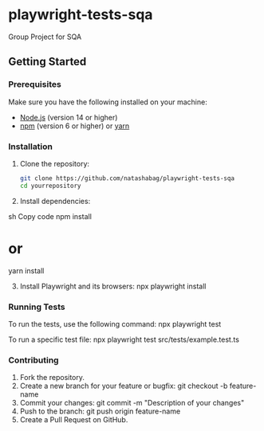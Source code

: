 # playwright-tests-sqa

Group Project for SQA

## Getting Started

### Prerequisites

Make sure you have the following installed on your machine:

- [Node.js](https://nodejs.org/) (version 14 or higher)
- [npm](https://www.npmjs.com/) (version 6 or higher) or [yarn](https://yarnpkg.com/)

### Installation

1. Clone the repository:
   ```sh
   git clone https://github.com/natashabag/playwright-tests-sqa
   cd yourrepository
   ```
2. Install dependencies:

sh
Copy code
npm install

# or

yarn install

3. Install Playwright and its browsers:
   npx playwright install

### Running Tests

To run the tests, use the following command:
npx playwright test

To run a specific test file:
npx playwright test src/tests/example.test.ts

### Contributing

1. Fork the repository.
2. Create a new branch for your feature or bugfix:
   git checkout -b feature-name
3. Commit your changes:
   git commit -m "Description of your changes"
4. Push to the branch:
   git push origin feature-name
5. Create a Pull Request on GitHub.
